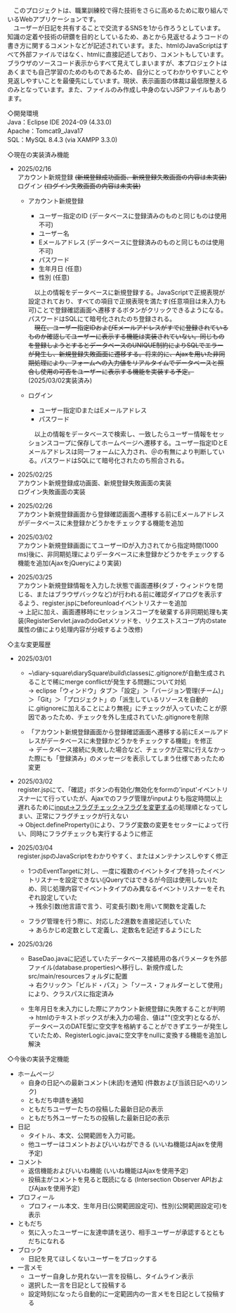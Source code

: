 　このプロジェクトは、職業訓練校で得た技術をさらに高めるために取り組んでいるWebアプリケーションです。  
　ユーザーが日記を共有することで交流するSNSを1から作ろうとしています。知識の定着や技術の研鑽を目的としているため、あとから見返せるようコードの書き方に関するコメントなどが記述されています。また、htmlのJavaScriptはすべて外部ファイルではなく、htmlに直接記述しており、コメントもしています。ブラウザのソースコード表示からすべて見えてしまいますが、本プロジェクトはあくまでも自己学習のためのものであるため、自分にとってわかりやすいことや見返しやすいことを最優先にしています。現状、表示画面の体裁は最低限整えるのみとなっています。また、ファイルのみ作成し中身のないJSPファイルもあります。  
  
◇開発環境  
 Java：Eclipse IDE 2024-09 (4.33.0)  
 Apache：Tomcat9_Java17  
 SQL：MySQL 8.4.3 (via XAMPP 3.3.0)  
  
◇現在の実装済み機能  

- 2025/02/16  
  アカウント新規登録 ~~(新規登録成功画面、新規登録失敗画面の内容は未実装)~~  
  ログイン ~~(ログイン失敗画面の内容は未実装)~~  
  
  - アカウント新規登録  
    - ユーザー指定のID (データベースに登録済みのものと同じものは使用不可)  
    - ユーザー名  
    - Eメールアドレス (データベースに登録済みのものと同じものは使用不可)  
    - パスワード  
    - 生年月日 (任意)  
    - 性別 (任意)  

    　以上の情報をデータベースに新規登録する。JavaScriptで正規表現が設定されており、すべての項目で正規表現を満たす(任意項目は未入力も可)ことで登録確認画面へ遷移するボタンがクリックできるようになる。パスワードはSQLにて暗号化されたのち登録される。  
    　~~現在、ユーザー指定IDおよびEメールアドレスがすでに登録されているものか確認してユーザーに表示する機能は実装されていない。同じものを登録しようとするとデータベースのUNIQUE制約によりSQLでエラーが発生し、新規登録失敗画面に遷移する。将来的に、Ajaxを用いた非同期処理により、フォームへの入力値をリアルタイムでデータベースと照合し使用の可否をユーザーに表示する機能を実装する予定。~~(2025/03/02実装済み)  
  
  - ログイン  
    - ユーザー指定IDまたはEメールアドレス  
    - パスワード

    　以上の情報をデータベースで検索し、一致したらユーザー情報をセッションスコープに保存してホームページへ遷移する。ユーザー指定IDとEメールアドレスは同一フォームに入力され、＠の有無により判断している。パスワードはSQLにて暗号化されたのち照合される。  

- 2025/02/25  
  アカウント新規登録成功画面、新規登録失敗画面の実装  
  ログイン失敗画面の実装  
  
- 2025/02/26  
  アカウント新規登録画面から登録確認画面へ遷移する前にEメールアドレスがデータベースに未登録かどうかをチェックする機能を追加  

- 2025/03/02  
  アカウント新規登録画面にてユーザーIDが入力されてから指定時間(1000 ms)後に、非同期処理によりデータベースに未登録かどうかをチェックする機能を追加(AjaxをjQueryにより実装)
  
- 2025/03/25  
  アカウント新規登録情報を入力した状態で画面遷移(タブ・ウィンドウを閉じる、またはブラウザバックなど)が行われる前に確認ダイアログを表示するよう、register.jspにbeforeunloadイベントリスナーを追加  
  → 上記に加え、画面遷移時にセッションスコープを破棄する非同期処理も実装(RegisterServlet.javaのdoGetメソッドを、リクエストスコープ内のstate属性の値により処理内容が分岐するよう改修)
  
◇主な変更履歴  

- 2025/03/01  
  - ~\diary-square\diarySquare\build\classesに.gitignoreが自動生成されることで稀にmerge conflictが発生する問題について対処  
    → eclipse「ウィンドウ」タブ＞「設定」＞「バージョン管理(チーム)」＞「Git」＞「プロジェクト」の「派生しているリソースを自動的に.gitignoreに加えることにより無視」にチェックが入っていたことが原因であったため、チェックを外し生成されていた.gitignoreを削除  
  
  - 「アカウント新規登録画面から登録確認画面へ遷移する前にEメールアドレスがデータベースに未登録かどうかをチェックする機能」を修正  
    → データベース接続に失敗した場合など、チェックが正常に行えなかった際にも「登録済み」のメッセージを表示してしまう仕様であったため変更  
  
- 2025/03/02  
  register.jspにて、「確認」ボタンの有効化/無効化をformの'input'イベントリスナーにて行っていたが、Ajaxでのフラグ管理がinputよりも指定時間以上遅れるために<ins>input→フラグチェック→フラグを変更する</ins>の処理順となってしまい、正常にフラグチェックが行えない  
  → Object.defineProperty()により、フラグ変数の変更をセッターによって行い、同時にフラグチェックも実行するように修正
  
- 2025/03/04  
  register.jspのJavaScriptをわかりやすく、またはメンテナンスしやすく修正  
  - 1つのEventTargetに対し、一度に複数のイベントタイプを持ったイベントリスナーを設定できない(jQueryではできるが今回は使用しない)ため、同じ処理内容でイベントタイプのみ異なるイベントリスナーをそれぞれ設定していた  
    → 残余引数(他言語で言う、可変長引数)を用いて関数を定義した  
  
  - フラグ管理を行う際に、対応した2進数を直接記述していた  
    → あらかじめ定数として定義し、定数名を記述するようにした  
  
- 2025/03/26  
  - BaseDao.javaに記述していたデータベース接続用の各パラメータを外部ファイル(database.properties)へ移行し、新規作成したsrc/main/resourcesフォルダに配置  
    → 右クリック＞「ビルド・パス」＞「ソース・フォルダーとして使用」により、クラスパスに指定済み  
  
  - 生年月日を未入力にした際にアカウント新規登録に失敗することが判明  
    → htmlのテキストボックスが未入力の場合、値は""(空文字)となるが、データベースのDATE型に空文字を格納することができずエラーが発生していたため、RegisterLogic.javaに空文字をnullに変換する機能を追加し解決  
    
◇今後の実装予定機能  
  
  - ホームページ  
    - 自身の日記への最新コメント(未読)を通知 (件数および当該日記へのリンク)  
    - ともだち申請を通知  
    - ともだちユーザーたちの投稿した最新日記の表示  
    - ともだち外ユーザーたちの投稿した最新日記の表示  
  - 日記  
    - タイトル、本文、公開範囲を入力可能。  
    - 他ユーザーはコメントおよびいいねができる (いいね機能はAjaxを使用予定)  
  - コメント  
    - 返信機能およびいいね機能 (いいね機能はAjaxを使用予定)  
    - 投稿主がコメントを見ると既読になる (Intersection Observer APIおよびAjaxを使用予定)  
  - プロフィール  
    - プロフィール本文、生年月日(公開範囲設定可)、性別(公開範囲設定可)を表示  
  - ともだち  
    - 気に入ったユーザーに友達申請を送り、相手ユーザーが承認するとともだちになれる  
  - ブロック  
    - 日記を見てほしくないユーザーをブロックする  
  - 一言メモ  
    - ユーザー自身しか見れない一言を投稿し、タイムライン表示  
    - 選択した一言を日記として投稿する  
    - 設定時刻になったら自動的に一定範囲内の一言メモを日記として投稿する  
